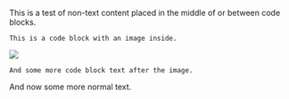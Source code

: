 This is a test of non-text content placed in the middle of or between code blocks.

    This is a code block with an image inside.

![](https://lh7-rt.googleusercontent.com/docsz/AD_4nXfOUdieC9bo7QjPnX1ROFNOXtJPZ9xPJAQ7qhlBzsNmw8XuSlVJi-vFeFNs9mXCoDB10pBicZwOpqO5bsEYsIPc_lcCDIsWfGVw18r6kSA9nygfvJsTB44V8E5OU80p5Ts?key=l0-uU5y2NRVMw07JkC0hlbQj)

    And some more code block text after the image.

And now some more normal text.
